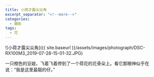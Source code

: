 ```yaml
---
title: 小荷才露尖尖角
excerpt_separator: "<!--more-->"
categories:
  - 摄影
tags:
  - 花
---
```


![小荷才露尖尖角]({{ site.baseurl }}/assets/images/photograph/DSC-RX100M3_2019-07-28-15-01-32.JPG)
<!--more-->

一只橙色的豆娘，飞着飞着停到了一个荷花的花骨朵上。看它那眼神似乎在说：“我是这里最靓的仔。”